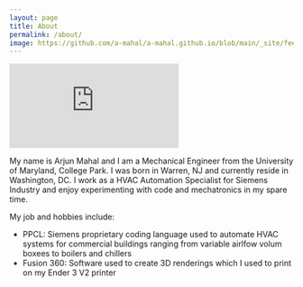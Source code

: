 ```yaml
---
layout: page
title: About 
permalink: /about/
image: https://github.com/a-mahal/a-mahal.github.io/blob/main/_site/feed.xml
---
```


![Headshot9](https://github.com/a-mahal/a-mahal.github.io/blob/main/_site/feed.xml "Hello!")

My name is Arjun Mahal and I am a Mechanical Engineer from the University of Maryland, College Park. I was born in Warren, NJ and currently reside in Washington, DC. I work as a HVAC Automation Specialist for Siemens Industry and enjoy experimenting with code and mechatronics in my spare time. 

My job and hobbies include:
- PPCL: Siemens proprietary coding language used to automate HVAC systems for commercial buildings ranging from variable airlfow volum boxees to boilers and chillers 
- Fusion 360: Software used to create 3D renderings which I used to print on my Ender 3 V2 printer


